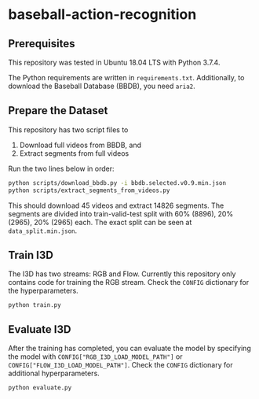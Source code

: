 # baseball-action-recognition

## Prerequisites

This repository was tested in Ubuntu 18.04 LTS with Python 3.7.4.

The Python requirements are written in `requirements.txt`. Additionally, to download the Baseball Database (BBDB), you need `aria2`.

## Prepare the Dataset

This repository has two script files to

1. Download full videos from BBDB, and
2. Extract segments from full videos

Run the two lines below in order:

```bash
python scripts/download_bbdb.py -i bbdb.selected.v0.9.min.json
python scripts/extract_segments_from_videos.py
```

This should download 45 videos and extract 14826 segments. The segments are divided into train-valid-test split with 60% (8896), 20% (2965), 20% (2965) each. The exact split can be seen at `data_split.min.json`.

## Train I3D

The I3D has two streams: RGB and Flow. Currently this repository only contains code for training the RGB stream. Check the `CONFIG` dictionary for the hyperparameters.

```
python train.py
```

## Evaluate I3D

After the training has completed, you can evaluate the model by specifying the model with `CONFIG["RGB_I3D_LOAD_MODEL_PATH"]` or `CONFIG["FLOW_I3D_LOAD_MODEL_PATH"]`. Check the `CONFIG` dictionary for additional hyperparameters.

```
python evaluate.py
```
